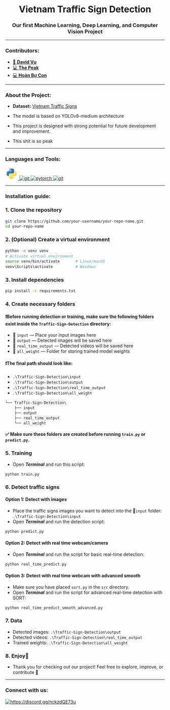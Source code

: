 <h1 align="center">Vietnam Traffic Sign Detection</h1>
<h3 align="center">Our first Machine Learning, Deep Learning, and Computer Vision Project</h3>

<hr>

<!-- LƯU Ý: Nếu có &#x26; thì phải sửa thành & -->
<h3>Contributors:</h3>
<ul>
  <li><a href="https://github.com/davidislearninghowtocode" target="_blank">🧠 <b>David Vu</b></a></li>
  <li><a href="https://github.com/AnDpTri" target="_blank">💻 <b>The Peak</b></a></li>
  <li><a href="https://github.com/HoanBuCon" target="_blank">💻 <b>Hoàn Bự Con</b></a></li>
</ul>

<hr>

<h3>About the Project:</h3>  

- **Dataset:** <a href="https://www.kaggle.com/datasets/maitam/vietnamese-traffic-signs" target="_blank">Vietnam Traffic Signs</a>

- The model is based on YOLOv8-medium architecture

- This project is designed with strong potential for future development and improvement.

- This shit is so peak

<hr>

<h3 align="left">Languages and Tools:</h3>
<p align="left">
  <a href="https://www.python.org" target="_blank" rel="noreferrer"> <img src="https://raw.githubusercontent.com/devicons/devicon/master/icons/python/python-original.svg" alt="python" width="40" height="40"/> </a>
  <a href="https://www.ultralytics.com/brand"> <img src="https://cdn.prod.website-files.com/680a070c3b99253410dd3dcf/680a070c3b99253410dd3e8d_UltralyticsYOLO_mark_blue.svg" alt="git" width="40" height="40"/> </a>
  <a href="https://pytorch.org/" target="_blank" rel="noreferrer"> <img src="https://www.vectorlogo.zone/logos/pytorch/pytorch-icon.svg" alt="pytorch" width="40" height="40"/> </a>
  <a href="https://git-scm.com/" target="_blank" rel="noreferrer"> <img src="https://www.vectorlogo.zone/logos/git-scm/git-scm-icon.svg" alt="git" width="40" height="40"/> </a>
</p>

<hr>

<h3>Installation guide:</h3>

### 1. Clone the repository

```bash
git clone https://github.com/your-username/your-repo-name.git
cd your-repo-name
```

### 2. (Optional) Create a virtual environment
```bash
python -m venv venv
# Activate virtual environment
source venv/bin/activate       # Linux/macOS
venv\Scripts\activate          # Windows
```

### 3. Install dependencies
```bash
pip install -r requirements.txt
```

### 4. Create necessary folders
#### ❗Before running detection or training, make sure the following folders exist inside the `Traffic-Sign-Detection` directory:

- 📁 `input` — Place your input images here 
- 📁 `output` — Detected images will be saved here
- 📁 `real_time_output` — Detected videos will be saved here
- 📁 `all_weight` — Folder for storing trained model weights  
#### ❗The final path should look like:
- ```.\Traffic-Sign-Detection\input```
- ```.\Traffic-Sign-Detection\output```
- ```.\Traffic-Sign-Detection\real_time_output```
- ```.\Traffic-Sign-Detection\all_weight```

```text
└── Traffic-Sign-Detection\
    ├── input
    ├── output
    ├── real_time_output
    └── all_weight
```
#### ✅ Make sure these folders are created before running ```train.py``` or ```predict.py```.

### 5. Training
- Open ***Terminal*** and run this script:
```bash
python train.py
```

### 6. Detect traffic signs
#### Option 1: Detect with images
- Place the traffic signs images you want to detect into the 📁`input` folder: ```.\Traffic-Sign-Detection\input```
- Open ***Terminal*** and run the detection script:
```bash
python predict.py
```
#### Option 2: Detect with real time webcam/camera
- Open ***Terminal*** and run the script for basic real-time detection:
```bash
python real_time_predict.py
```

#### Option 3: Detect with real time webcam with advanced smooth
- Make sure you have placed `sort.py` in the `src` directory.
- Open ***Terminal*** and run the script for advanced real-time detection with SORT:
```bash
python real_time_predict_smooth_advanced.py
```

### 7. Data
- Detected images: ```.\Traffic-Sign-Detection\output```
- Detected videos: ```.\Traffic-Sign-Detection\real_time_output```
- Trained weights: ```.\Traffic-Sign-Detection\all_weight```

### 8. Enjoy🎉
- Thank you for checking out our project! Feel free to explore, improve, or contribute 🚀

<hr>

<h3 align="left">Connect with us:</h3>
<p align="left">
<a href="https://discord.gg/https://discord.gg/nckzdQE73u" target="_blank"><img align="center" src="https://upload.wikimedia.org/wikipedia/fr/4/4f/Discord_Logo_sans_texte.svg" alt="https://discord.gg/nckzdQE73u" height="30" width="40" /></a>
</p>